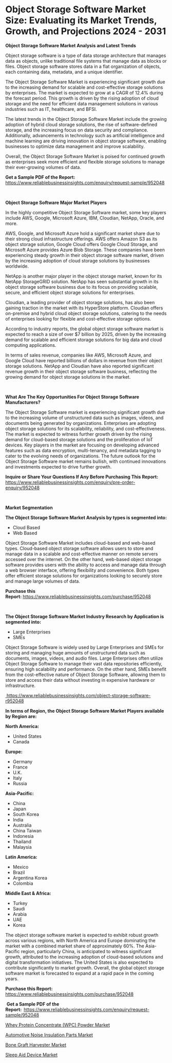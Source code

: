 <p><h1>Object Storage Software Market Size: Evaluating its Market Trends, Growth, and Projections 2024 - 2031</h1></p><p><strong>Object Storage Software Market Analysis and Latest Trends</strong></p>
<p><p>Object storage software is a type of data storage architecture that manages data as objects, unlike traditional file systems that manage data as blocks or files. Object storage software stores data in a flat organization of objects, each containing data, metadata, and a unique identifier.</p><p>The Object Storage Software Market is experiencing significant growth due to the increasing demand for scalable and cost-effective storage solutions by enterprises. The market is expected to grow at a CAGR of 12.4% during the forecast period. This growth is driven by the rising adoption of cloud storage and the need for efficient data management solutions in various industries such as IT, healthcare, and BFSI.</p><p>The latest trends in the Object Storage Software Market include the growing adoption of hybrid cloud storage solutions, the rise of software-defined storage, and the increasing focus on data security and compliance. Additionally, advancements in technology such as artificial intelligence and machine learning are driving innovation in object storage software, enabling businesses to optimize data management and improve scalability.</p><p>Overall, the Object Storage Software Market is poised for continued growth as enterprises seek more efficient and flexible storage solutions to manage their ever-growing volumes of data.</p></p>
<p><strong>Get a Sample PDF of the Report:&nbsp;</strong> <a href="https://www.reliablebusinessinsights.com/enquiry/request-sample/952048">https://www.reliablebusinessinsights.com/enquiry/request-sample/952048</a></p>
<p>&nbsp;</p>
<p><strong>Object Storage Software Major Market Players</strong></p>
<p><p>In the highly competitive Object Storage Software market, some key players include AWS, Google, Microsoft Azure, IBM, Cloudian, NetApp, Oracle, and more. </p><p>AWS, Google, and Microsoft Azure hold a significant market share due to their strong cloud infrastructure offerings. AWS offers Amazon S3 as its object storage solution, Google Cloud offers Google Cloud Storage, and Microsoft Azure provides Azure Blob Storage. These companies have been experiencing steady growth in their object storage software market, driven by the increasing adoption of cloud storage solutions by businesses worldwide.</p><p>NetApp is another major player in the object storage market, known for its NetApp StorageGRID solution. NetApp has seen substantial growth in its object storage software business due to its focus on providing scalable, secure, and efficient object storage solutions for enterprises.</p><p>Cloudian, a leading provider of object storage solutions, has also been gaining traction in the market with its HyperStore platform. Cloudian offers on-premise and hybrid cloud object storage solutions, catering to the needs of enterprises looking for flexible and cost-effective storage options.</p><p>According to industry reports, the global object storage software market is expected to reach a size of over $7 billion by 2025, driven by the increasing demand for scalable and efficient storage solutions for big data and cloud computing applications.</p><p>In terms of sales revenue, companies like AWS, Microsoft Azure, and Google Cloud have reported billions of dollars in revenue from their object storage solutions. NetApp and Cloudian have also reported significant revenue growth in their object storage software business, reflecting the growing demand for object storage solutions in the market.</p></p>
<p>&nbsp;</p>
<p><strong>What Are The Key Opportunities For Object Storage Software Manufacturers?</strong></p>
<p><p>The Object Storage Software market is experiencing significant growth due to the increasing volume of unstructured data such as images, videos, and documents being generated by organizations. Enterprises are adopting object storage solutions for its scalability, reliability, and cost-effectiveness. The market is expected to witness further growth driven by the rising demand for cloud-based storage solutions and the proliferation of IoT devices. Key players in the market are focusing on developing advanced features such as data encryption, multi-tenancy, and metadata tagging to cater to the evolving needs of organizations. The future outlook for the Object Storage Software market remains bullish, with continued innovations and investments expected to drive further growth.</p></p>
<p><strong>Inquire or Share Your Questions If Any Before Purchasing This Report:</strong> <a href="https://www.reliablebusinessinsights.com/enquiry/pre-order-enquiry/952048">https://www.reliablebusinessinsights.com/enquiry/pre-order-enquiry/952048</a></p>
<p>&nbsp;</p>
<p><strong>Market Segmentation</strong></p>
<p><strong>The Object Storage Software Market Analysis by types is segmented into:</strong></p>
<p><ul><li>Cloud Based</li><li>Web Based</li></ul></p>
<p><p>Object Storage Software Market includes cloud-based and web-based types. Cloud-based object storage software allows users to store and manage data in a scalable and cost-effective manner on remote servers accessed over the internet. On the other hand, web-based object storage software provides users with the ability to access and manage data through a web browser interface, offering flexibility and convenience. Both types offer efficient storage solutions for organizations looking to securely store and manage large volumes of data.</p></p>
<p><strong>Purchase this Report:&nbsp;</strong><a href="https://www.reliablebusinessinsights.com/purchase/952048">https://www.reliablebusinessinsights.com/purchase/952048</a></p>
<p>&nbsp;</p>
<p><strong>The Object Storage Software Market Industry Research by Application is segmented into:</strong></p>
<p><ul><li>Large Enterprises</li><li>SMEs</li></ul></p>
<p><p>Object Storage Software is widely used by Large Enterprises and SMEs for storing and managing huge amounts of unstructured data such as documents, images, videos, and audio files. Large Enterprises often utilize Object Storage Software to manage their vast data repositories efficiently, ensuring high scalability and performance. On the other hand, SMEs benefit from the cost-effective nature of Object Storage Software, allowing them to store and access their data without investing in expensive hardware or infrastructure.</p></p>
<p><a href="https://www.reliablebusinessinsights.com/object-storage-software-r952048">&nbsp;https://www.reliablebusinessinsights.com/object-storage-software-r952048</a></p>
<p><strong>In terms of Region, the Object Storage Software Market Players available by Region are:</strong></p>
<p>
    <p> <strong> North America: </strong>
        <ul>
            <li>United States</li>
            <li>Canada</li>
        </ul>
        </p> 
    <p> <strong> Europe: </strong>
        <ul>
            <li>Germany</li>
            <li>France</li>
            <li>U.K.</li>
            <li>Italy</li>
            <li>Russia</li>
        </ul>
        </p> 
    <p> <strong> Asia-Pacific: </strong>
        <ul>
            <li>China</li>
            <li>Japan</li>
            <li>South Korea</li>
            <li>India</li>
            <li>Australia</li>
            <li>China Taiwan</li>
            <li>Indonesia</li>
            <li>Thailand</li>
            <li>Malaysia</li>
        </ul>
        </p> 
    <p> <strong> Latin America: </strong>
        <ul>
            <li>Mexico</li>
            <li>Brazil</li>
            <li>Argentina Korea</li>
            <li>Colombia</li>
        </ul>
        </p> 
    <p> <strong> Middle East & Africa: </strong>
        <ul>
            <li>Turkey</li>
            <li>Saudi</li>
            <li>Arabia</li>
            <li>UAE</li>
            <li>Korea</li>
        </ul>
    </p>
    </p>
<p><p>The object storage software market is expected to exhibit robust growth across various regions, with North America and Europe dominating the market with a combined market share of approximately 60%. The Asia-Pacific region, particularly China, is anticipated to witness significant growth, attributed to the increasing adoption of cloud-based solutions and digital transformation initiatives. The United States is also expected to contribute significantly to market growth. Overall, the global object storage software market is forecasted to expand at a rapid pace in the coming years.</p></p>
<p><strong>Purchase this Report: </strong><a href="https://www.reliablebusinessinsights.com/purchase/952048">https://www.reliablebusinessinsights.com/purchase/952048</a></p>
<p>&nbsp;<strong>Get a Sample PDF of the Report:&nbsp;&nbsp;</strong><a href="https://www.reliablebusinessinsights.com/enquiry/request-sample/952048">https://www.reliablebusinessinsights.com/enquiry/request-sample/952048</a></p>
<p><strong></strong></p>
<p><p><a href="https://www.linkedin.com/pulse/insights-whey-protein-concentrate-wpc-powder-market-zeh8e">Whey Protein Concentrate (WPC) Powder Market</a></p><p><a href="https://www.linkedin.com/pulse/global-automotive-noise-insulation-parts-market-product-l6qde?trackingId=7ZViII5L5TsEo4TxPghFSA%3D%3D">Automotive Noise Insulation Parts Market</a></p><p><a href="https://github.com/JuliaFadel1922/Market-Research-Report-List-1/blob/main/bone-graft-harvester-market.md">Bone Graft Harvester Market</a></p><p><a href="https://github.com/moyahfrancoestellec51j635wcx/Market-Research-Report-List-3/blob/main/sleep-aid-device-market.md">Sleep Aid Device Market</a></p></p>